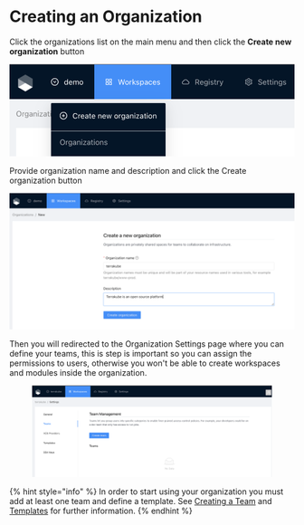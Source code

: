 # Creating an Organization



Click the organizations list on the main menu and then click the **Create new organization** button

![](<../../../.gitbook/assets/image (12) (1).png>)

Provide organization name and description and click the Create organization button

![](<../../../.gitbook/assets/image (13) (1).png>)

Then you will redirected to the Organization Settings page where you can define your teams, this is step is important so you can assign the permissions to users, otherwise you won't be able to create workspaces and modules inside the organization.

&#x20;

<figure><img src="../../../.gitbook/assets/image (5) (3).png" alt=""><figcaption></figcaption></figure>

{% hint style="info" %}
In order to start using your organization you must add at least one team and define a template. See [Creating a Team](team-management.md#creating-a-team) and [Templates](templates.md#creating-a-template) for further information.
{% endhint %}
